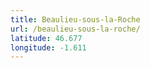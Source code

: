 ```yaml
---
title: Beaulieu-sous-la-Roche
url: /beaulieu-sous-la-roche/
latitude: 46.677
longitude: -1.611
---
```

